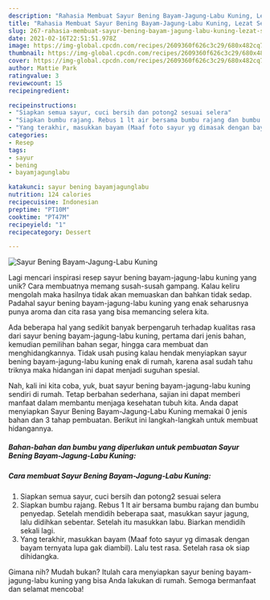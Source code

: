 ```yaml
---
description: "Rahasia Membuat Sayur Bening Bayam-Jagung-Labu Kuning, Lezat Sekali"
title: "Rahasia Membuat Sayur Bening Bayam-Jagung-Labu Kuning, Lezat Sekali"
slug: 267-rahasia-membuat-sayur-bening-bayam-jagung-labu-kuning-lezat-sekali
date: 2021-02-16T22:51:51.978Z
image: https://img-global.cpcdn.com/recipes/2609360f626c3c29/680x482cq70/sayur-bening-bayam-jagung-labu-kuning-foto-resep-utama.jpg
thumbnail: https://img-global.cpcdn.com/recipes/2609360f626c3c29/680x482cq70/sayur-bening-bayam-jagung-labu-kuning-foto-resep-utama.jpg
cover: https://img-global.cpcdn.com/recipes/2609360f626c3c29/680x482cq70/sayur-bening-bayam-jagung-labu-kuning-foto-resep-utama.jpg
author: Mattie Park
ratingvalue: 3
reviewcount: 15
recipeingredient:

recipeinstructions:
- "Siapkan semua sayur, cuci bersih dan potong2 sesuai selera"
- "Siapkan bumbu rajang. Rebus 1 lt air bersama bumbu rajang dan bumbu penyedap. Setelah mendidih beberapa saat, masukkan sayur jagung, lalu didihkan sebentar. Setelah itu masukkan labu. Biarkan mendidih sekali lagi."
- "Yang terakhir, masukkan bayam (Maaf foto sayur yg dimasak dengan bayam ternyata lupa gak diambil). Lalu test rasa. Setelah rasa ok siap dihidangka."
categories:
- Resep
tags:
- sayur
- bening
- bayamjagunglabu

katakunci: sayur bening bayamjagunglabu 
nutrition: 124 calories
recipecuisine: Indonesian
preptime: "PT10M"
cooktime: "PT47M"
recipeyield: "1"
recipecategory: Dessert

---
```



![Sayur Bening Bayam-Jagung-Labu Kuning](https://img-global.cpcdn.com/recipes/2609360f626c3c29/680x482cq70/sayur-bening-bayam-jagung-labu-kuning-foto-resep-utama.jpg)

Lagi mencari inspirasi resep sayur bening bayam-jagung-labu kuning yang unik? Cara membuatnya memang susah-susah gampang. Kalau keliru mengolah maka hasilnya tidak akan memuaskan dan bahkan tidak sedap. Padahal sayur bening bayam-jagung-labu kuning yang enak seharusnya punya aroma dan cita rasa yang bisa memancing selera kita.

Ada beberapa hal yang sedikit banyak berpengaruh terhadap kualitas rasa dari sayur bening bayam-jagung-labu kuning, pertama dari jenis bahan, kemudian pemilihan bahan segar, hingga cara membuat dan menghidangkannya. Tidak usah pusing kalau hendak menyiapkan sayur bening bayam-jagung-labu kuning enak di rumah, karena asal sudah tahu triknya maka hidangan ini dapat menjadi suguhan spesial.




Nah, kali ini kita coba, yuk, buat sayur bening bayam-jagung-labu kuning sendiri di rumah. Tetap berbahan sederhana, sajian ini dapat memberi manfaat dalam membantu menjaga kesehatan tubuh kita. Anda dapat menyiapkan Sayur Bening Bayam-Jagung-Labu Kuning memakai 0 jenis bahan dan 3 tahap pembuatan. Berikut ini langkah-langkah untuk membuat hidangannya.

<!--inarticleads1-->

##### Bahan-bahan dan bumbu yang diperlukan untuk pembuatan Sayur Bening Bayam-Jagung-Labu Kuning:





<!--inarticleads2-->

##### Cara membuat Sayur Bening Bayam-Jagung-Labu Kuning:

1. Siapkan semua sayur, cuci bersih dan potong2 sesuai selera
1. Siapkan bumbu rajang. Rebus 1 lt air bersama bumbu rajang dan bumbu penyedap. Setelah mendidih beberapa saat, masukkan sayur jagung, lalu didihkan sebentar. Setelah itu masukkan labu. Biarkan mendidih sekali lagi.
1. Yang terakhir, masukkan bayam (Maaf foto sayur yg dimasak dengan bayam ternyata lupa gak diambil). Lalu test rasa. Setelah rasa ok siap dihidangka.




Gimana nih? Mudah bukan? Itulah cara menyiapkan sayur bening bayam-jagung-labu kuning yang bisa Anda lakukan di rumah. Semoga bermanfaat dan selamat mencoba!
